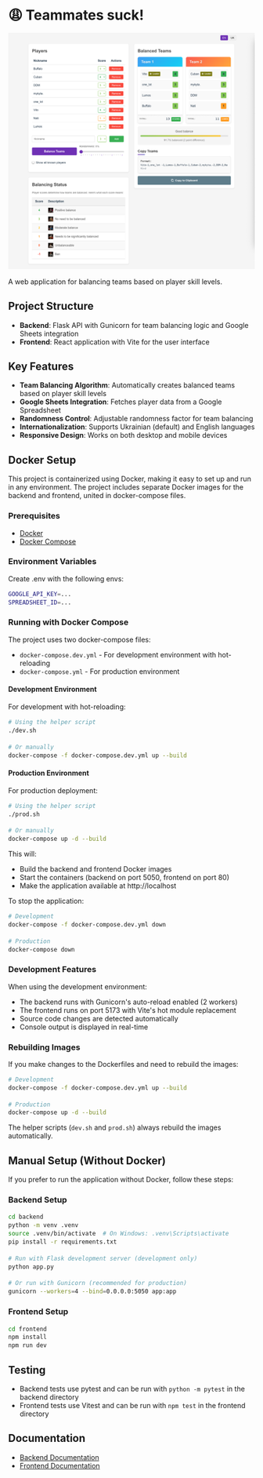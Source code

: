 # 😩 Teammates suck!

![MVP Screenshot](readme_resources/MVP.png)

A web application for balancing teams based on player skill levels.

## Project Structure

- **Backend**: Flask API with Gunicorn for team balancing logic and Google Sheets integration
- **Frontend**: React application with Vite for the user interface

## Key Features

- **Team Balancing Algorithm**: Automatically creates balanced teams based on player skill levels
- **Google Sheets Integration**: Fetches player data from a Google Spreadsheet
- **Randomness Control**: Adjustable randomness factor for team balancing
- **Internationalization**: Supports Ukrainian (default) and English languages
- **Responsive Design**: Works on both desktop and mobile devices

## Docker Setup

This project is containerized using Docker, making it easy to set up and run in any environment. The project includes separate Docker images for the backend and frontend, united in docker-compose files.

### Prerequisites

- [Docker](https://docs.docker.com/get-docker/)
- [Docker Compose](https://docs.docker.com/compose/install/)

### Environment Variables

Create .env with the following envs:
```bash
GOOGLE_API_KEY=...
SPREADSHEET_ID=...
```

### Running with Docker Compose

The project uses two docker-compose files:
- `docker-compose.dev.yml` - For development environment with hot-reloading
- `docker-compose.yml` - For production environment

#### Development Environment

For development with hot-reloading:

```bash
# Using the helper script
./dev.sh

# Or manually
docker-compose -f docker-compose.dev.yml up --build
```

#### Production Environment

For production deployment:

```bash
# Using the helper script
./prod.sh

# Or manually
docker-compose up -d --build
```

This will:
- Build the backend and frontend Docker images
- Start the containers (backend on port 5050, frontend on port 80)
- Make the application available at http://localhost

To stop the application:

```bash
# Development
docker-compose -f docker-compose.dev.yml down

# Production
docker-compose down
```

### Development Features

When using the development environment:
- The backend runs with Gunicorn's auto-reload enabled (2 workers)
- The frontend runs on port 5173 with Vite's hot module replacement
- Source code changes are detected automatically
- Console output is displayed in real-time

### Rebuilding Images

If you make changes to the Dockerfiles and need to rebuild the images:

```bash
# Development
docker-compose -f docker-compose.dev.yml up --build

# Production
docker-compose up -d --build
```

The helper scripts (`dev.sh` and `prod.sh`) always rebuild the images automatically.

## Manual Setup (Without Docker)

If you prefer to run the application without Docker, follow these steps:

### Backend Setup

```bash
cd backend
python -m venv .venv
source .venv/bin/activate  # On Windows: .venv\Scripts\activate
pip install -r requirements.txt

# Run with Flask development server (development only)
python app.py

# Or run with Gunicorn (recommended for production)
gunicorn --workers=4 --bind=0.0.0.0:5050 app:app
```

### Frontend Setup

```bash
cd frontend
npm install
npm run dev
```

## Testing

- Backend tests use pytest and can be run with `python -m pytest` in the backend directory
- Frontend tests use Vitest and can be run with `npm test` in the frontend directory

## Documentation

- [Backend Documentation](backend/README.md)
- [Frontend Documentation](frontend/README.md)
